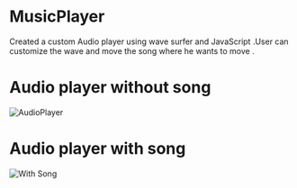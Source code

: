 # MusicPlayer
Created a custom Audio player using wave surfer and JavaScript .User can customize the wave and move the song where he wants to move .

# Audio player without song 

![AudioPlayer](https://user-images.githubusercontent.com/77038785/132113876-abdbc409-bbef-4cba-9d19-5c44ee252198.PNG)

# Audio player with song

![With Song](https://user-images.githubusercontent.com/77038785/132113881-b62804bb-ad5e-415a-bee6-d23e21a450af.PNG)
